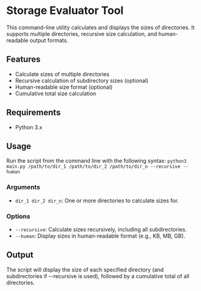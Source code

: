 # Storage Evaluator Tool

This command-line utility calculates and displays the sizes of directories. It supports multiple directories, recursive size calculation, and human-readable output formats.

## Features

- Calculate sizes of multiple directories
- Recursive calculation of subdirectory sizes (optional)
- Human-readable size format (optional)
- Cumulative total size calculation

## Requirements

- Python 3.x

## Usage

Run the script from the command line with the following syntax:
`python3 main.py /path/to/dir_1 /path/to/dir_2 /path/to/dir_n --recursive --human`


### Arguments

- `dir_1 dir_2 dir_n`: One or more directories to calculate sizes for.

### Options

- `--recursive`: Calculate sizes recursively, including all subdirectories.
- `--human`: Display sizes in human-readable format (e.g., KB, MB, GB).

## Output

The script will display the size of each specified directory (and subdirectories if --recursive is used), followed by a cumulative total of all directories.
